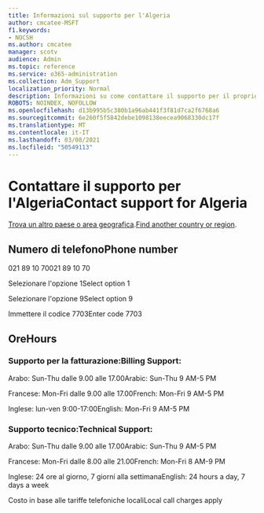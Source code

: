 ```yaml
---
title: Informazioni sul supporto per l'Algeria
author: cmcatee-MSFT
f1.keywords:
- NOCSH
ms.author: cmcatee
manager: scotv
audience: Admin
ms.topic: reference
ms.service: o365-administration
ms.collection: Adm_Support
localization_priority: Normal
description: Informazioni su come contattare il supporto per il proprio paese o area geografica.
ROBOTS: NOINDEX, NOFOLLOW
ms.openlocfilehash: d13b995b5c380b1a96ab441f3f81d7ca2f6768a6
ms.sourcegitcommit: 6e260f5f5842debe1098138eecea9068330dc17f
ms.translationtype: MT
ms.contentlocale: it-IT
ms.lasthandoff: 03/08/2021
ms.locfileid: "50549113"
---
```

# <a name="contact-support-for-algeria"></a><span data-ttu-id="3f1ce-103">Contattare il supporto per l'Algeria</span><span class="sxs-lookup"><span data-stu-id="3f1ce-103">Contact support for Algeria</span></span>

<span data-ttu-id="3f1ce-104">[Trova un altro paese o area geografica](../contact-support-for-business-products.md).</span><span class="sxs-lookup"><span data-stu-id="3f1ce-104">[Find another country or region](../contact-support-for-business-products.md).</span></span>

## <a name="phone-number"></a><span data-ttu-id="3f1ce-105">Numero di telefono</span><span class="sxs-lookup"><span data-stu-id="3f1ce-105">Phone number</span></span>
<span data-ttu-id="3f1ce-106">021 89 10 70</span><span class="sxs-lookup"><span data-stu-id="3f1ce-106">021 89 10 70</span></span>

<span data-ttu-id="3f1ce-107">Selezionare l'opzione 1</span><span class="sxs-lookup"><span data-stu-id="3f1ce-107">Select option 1</span></span>

<span data-ttu-id="3f1ce-108">Selezionare l'opzione 9</span><span class="sxs-lookup"><span data-stu-id="3f1ce-108">Select option 9</span></span>

<span data-ttu-id="3f1ce-109">Immettere il codice 7703</span><span class="sxs-lookup"><span data-stu-id="3f1ce-109">Enter code 7703</span></span>

## <a name="hours"></a><span data-ttu-id="3f1ce-110">Ore</span><span class="sxs-lookup"><span data-stu-id="3f1ce-110">Hours</span></span>
### <a name="billing-support"></a><span data-ttu-id="3f1ce-111">Supporto per la fatturazione:</span><span class="sxs-lookup"><span data-stu-id="3f1ce-111">Billing Support:</span></span>

<span data-ttu-id="3f1ce-112">Arabo: Sun-Thu dalle 9.00 alle 17.00</span><span class="sxs-lookup"><span data-stu-id="3f1ce-112">Arabic: Sun-Thu 9 AM-5 PM</span></span>

<span data-ttu-id="3f1ce-113">Francese: Mon-Fri dalle 9.00 alle 17.00</span><span class="sxs-lookup"><span data-stu-id="3f1ce-113">French: Mon-Fri 9 AM-5 PM</span></span>

<span data-ttu-id="3f1ce-114">Inglese: lun-ven 9:00-17:00</span><span class="sxs-lookup"><span data-stu-id="3f1ce-114">English: Mon-Fri 9 AM-5 PM</span></span>

### <a name="technical-support"></a><span data-ttu-id="3f1ce-115">Supporto tecnico:</span><span class="sxs-lookup"><span data-stu-id="3f1ce-115">Technical Support:</span></span>

<span data-ttu-id="3f1ce-116">Arabo: Sun-Thu dalle 9.00 alle 17.00</span><span class="sxs-lookup"><span data-stu-id="3f1ce-116">Arabic: Sun-Thu 9 AM-5 PM</span></span>

<span data-ttu-id="3f1ce-117">Francese: Mon-Fri dalle 8.00 alle 21.00</span><span class="sxs-lookup"><span data-stu-id="3f1ce-117">French: Mon-Fri 8 AM-9 PM</span></span>

<span data-ttu-id="3f1ce-118">Inglese: 24 ore al giorno, 7 giorni alla settimana</span><span class="sxs-lookup"><span data-stu-id="3f1ce-118">English: 24 hours a day, 7 days a week</span></span>

<span data-ttu-id="3f1ce-119">Costo in base alle tariffe telefoniche locali</span><span class="sxs-lookup"><span data-stu-id="3f1ce-119">Local call charges apply</span></span>
